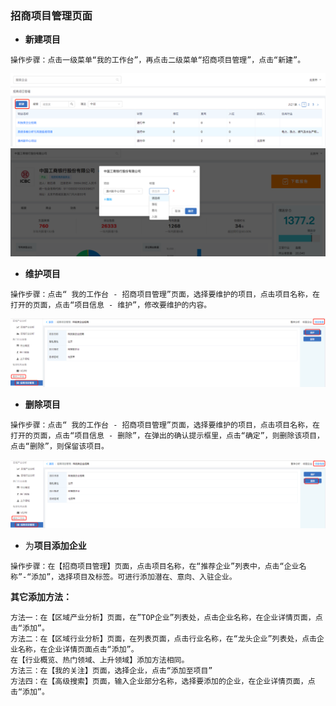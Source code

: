 ### 招商项目管理页面

* **新建项目**

`操作步骤：点击一级菜单“我的工作台”，再点击二级菜单“招商项目管理”，点击“新建”。`

![](/assets/xj.png)![](/assets/tjqy.png)

* **维护项目**

`操作步骤：点击“ 我的工作台 - 招商项目管理”页面，选择要维护的项目，点击项目名称，在打开的页面，点击“项目信息 - 维护”，修改要维护的内容。`

![](/assets/wh.png)

* **删除项目**

`操作步骤：点击“ 我的工作台 - 招商项目管理”页面，选择要维护的项目，点击项目名称，在打开的页面，点击“项目信息 - 删除”，在弹出的确认提示框里，点击“确定”，则删除该项目，点击“删除”，则保留该项目。`

![](/assets/sc.png)

* 为**项目添加企业**

`操作步骤：在【招商项目管理】页面，点击项目名称，在“推荐企业”列表中，点击“企业名称”-“添加”，选择项目及标签。可进行添加潜在、意向、入驻企业。` 

**其它添加方法：**

```
方法一：在【区域产业分析】页面，在”TOP企业”列表处，点击企业名称，在企业详情页面，点击“添加”。
方法二：在【区域行业分析】页面，在列表页面，点击行业名称，在“龙头企业”列表处，点击企业名称，在企业详情页面点击“添加”。
在【行业概览、热门领域、上升领域】添加方法相同。
方法三：在【我的关注】页面，选择企业，点击“添加至项目”
方法四：在【高级搜索】页面，输入企业部分名称，选择要添加的企业，在企业详情页面，点击“添加”。
```





